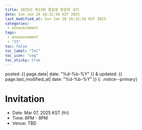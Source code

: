 ```yaml
---
title: 2025년 제23회 졸업생 동문회 공지
date: Sun Jan 26 16:32:56 KST 2025
last_modified_at: Sun Jan 26 16:32:56 KST 2025
categories:
 - announcement
tags:
 - announcement
 - "23"
toc: false
toc_label: "ToC"
toc_icon: "cog"
toc_sticky: true
---
```


posted: {{ page.date| date: "%d-%b-%Y" }}
&amp;
updated: {{ page.last_modified_at| date: "%d-%b-%Y" }}
{: .notice--primary}

<h1 id="invitation">Invitation</h1>

- Date: Mar 07, 2025 KST (fri)
- Time: 6PM - 8PM
- Venue: TBD
